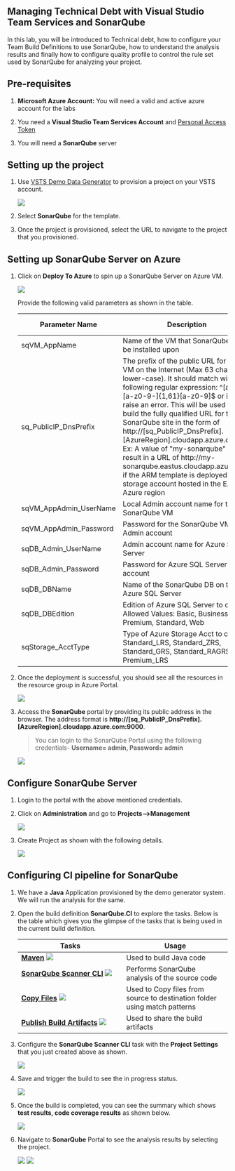 ## Managing Technical Debt with Visual Studio Team Services and SonarQube 

In this lab, you will be introduced to Technical debt, how to configure your Team Build Definitions to use SonarQube, how to understand the analysis results and finally how to configure quality profile to control the rule set used by SonarQube for analyzing your project.

## Pre-requisites

1. **Microsoft Azure Account:** You will need a valid and active azure account for the labs

2. You need a **Visual Studio Team Services Account** and <a href="http://bit.ly/2gBL4r4">Personal Access Token</a>

3. You will need a **SonarQube** server

## Setting up the project

1. Use <a href="https://vstsdemogenerator.azurewebsites.net" target="_blank">VSTS Demo Data Generator</a> to provision a project on your VSTS account.

   ![](images/1.png)

2. Select **SonarQube** for the template.

3. Once the project is provisioned, select the URL to navigate to the project that you provisioned.

## Setting up SonarQube Server on Azure

1. Click on **Deploy To Azure** to spin up a SonarQube Server on Azure VM.

   <a href="https://portal.azure.com/#create/Microsoft.Template/uri/https%3A%2F%2Fraw.githubusercontent.com%2Fhsachinraj%2FAzurelabs%2Fmaster%2Fsonarqube%2Ftemplates%2Fazuredeploy.json"><img src="http://azuredeploy.net/deploybutton.png"></a>

   Provide the following valid parameters as shown in the table.

   <table width="100%">
   <thead>
      <tr>
         <th width="50%"><b>Parameter Name</b></th>
         <th><b>Description</b></th>
         <th><b>Default Value</b></th>
      </tr>
   </thead>
   <tr>
      <td>sqVM_AppName</td>
      <td>Name of the VM that SonarQube will be installed upon</td>
      <td>None</td>
   </tr>
   <tr>
      <td>sq_PublicIP_DnsPrefix</td>
      <td>The prefix of the public URL for the VM on the Internet (Max 63 chars, lower-case). It should match with the following regular expression: ^[a-z][a-z0-9-]{1,61}[a-z0-9]$ or it will raise an error. This will be used to build the fully qualified URL for the SonarQube site in the form of http://[sq_PublicIP_DnsPrefix].[AzureRegion].cloudapp.azure.com Ex: A value of "my-sonarqube" will result in a URL of http://my-sonarqube.eastus.cloudapp.azure.com if the ARM template is deployed into a storage account hosted in the EASTUS Azure region</td>
      <td>None</td>
   </tr>
   <tr>
      <td>sqVM_AppAdmin_UserName</td>
      <td>Local Admin account name for the SonarQube VM</td>
      <td>None</td>
   </tr>
   <tr>
      <td>sqVM_AppAdmin_Password</td>
      <td>Password for the SonarQube VM Local Admin account</td>
      <td>None</td>
   </tr>
   <tr>
      <td>sqDB_Admin_UserName</td>
      <td>Admin account name for Azure SQL Server</td>
      <td>None</td>
   </tr>
   <tr>
      <td>sqDB_Admin_Password</td>
      <td>Password for Azure SQL Server Admin account</td>
      <td>None</td>
   </tr>
   <tr>
      <td>sqDB_DBName</td>
      <td>Name of the SonarQube DB on the Azure SQL Server</td>
      <td>sonarsql</td>
   </tr>
   <tr>
      <td>sqDB_DBEdition</td>
      <td>Edition of Azure SQL Server to create, Allowed Values: Basic, Business, Premium, Standard, Web</td>
      <td>Basic</td>
   </tr>
   <tr>
      <td>sqStorage_AcctType</td>
      <td>Type of Azure Storage Acct to create, Standard_LRS, Standard_ZRS, Standard_GRS, Standard_RAGRS, Premium_LRS</td>
      <td>Basic</td>
   </tr>
   </table>

2. Once the deployment is successful, you should see all the resources in the resource group in Azure Portal.

   <img src="images/2.png">

3. Access the **SonarQube** portal by providing its public address in the browser. The address format is **http://[sq_PublicIP_DnsPrefix].[AzureRegion].cloudapp.azure.com:9000**.

   >You can login to the SonarQube Portal using the following credentials- **Username= admin, Password= admin**

   <img src="images/3.png">


## Configure SonarQube Server

1. Login to the portal with the above mentioned credentials.

2. Click on **Administration** and go to **Projects-->Management**

   <img src="images/7.png">

3. Create Project as shown with the following details.

   <img src="images/8.png">


## Configuring CI pipeline for SonarQube

1. We have a **Java** Application provisioned by the demo generator system. We will run the analysis for the same.

2. Open the build definition **SonarQube.CI** to explore the tasks. Below is the table which gives you the glimpse of the tasks that is being used in the current build definition.

   <table width="100%">
   <thead>
      <tr>
         <th width="50%"><b>Tasks</b></th>
         <th><b>Usage</b></th>
      </tr>
   </thead>
   <tr>
      <td><a href="http://bit.ly/2lvftfo"><b>Maven</b></a> <img src="images/maven.png"></td>
      <td>Used to build Java code</td>
   </tr>
   <tr>
      <td><a href="http://bit.ly/2rU8y12"><b>SonarQube Scanner CLI</b></a> <img src="images/sonarqube.png"> </td>
      <td>Performs SonarQube analysis of the source code</td>
   </tr>
   <tr>
      <td><a href="http://bit.ly/2grMxTQ"><b>Copy Files</b></a> <img src="images/copy-files.png"> </td>
      <td>Used to Copy files from source to destination folder using match patterns </td>
   </tr>
   <tr>
      <td><a href="http://bit.ly/2yBgXde"><b>Publish Build Artifacts</b></a> <img src="images/publish-build-artifacts.png"> </td>
      <td> Used to share the build artifacts </td>
   </tr>
   </table>

3. Configure the **SonarQube Scanner CLI** task with the **Project Settings** that you just created above as shown.

   <img src="images/9.png">

3. Save and trigger the build to see the in progress status.

   <img src="images/5.png">

4. Once the build is completed, you can see the summary which shows **test results, code coverage results** as shown below.

   <img src="images/6.png">

5. Navigate to **SonarQube** Portal to see the analysis results by selecting the project.

   <img src="images/10.png">

   <img src="images/11.png">



   

